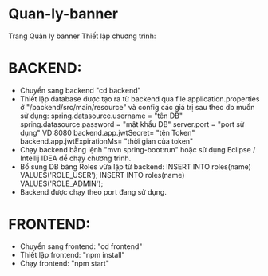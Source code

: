 # Quan-ly-banner
Trang Quản lý banner
    Thiết lập chương trình:
# BACKEND:
- Chuyển sang backend "cd backend"
- Thiết lập database được tạo ra từ backend qua file application.properties ở "/backend/src/main/resource" và config các giá trị sau theo db muốn sử dụng:
    spring.datasource.username = "tên DB"
    spring.datasource.password = "mật khẩu DB"
    server.port = "port sử dụng" VD:8080
    backend.app.jwtSecret= "tên Token"
    backend.app.jwtExpirationMs= "thời gian của token"
- Chạy backend bằng lệnh "mvn spring-boot:run" hoặc sử dụng Eclipse / Intellij IDEA để chạy chương trình.
- Bổ sung DB bảng Roles vừa lập từ backend:
    INSERT INTO roles(name) VALUES('ROLE_USER');
    INSERT INTO roles(name) VALUES('ROLE_ADMIN');
- Backend được chạy theo port đang sử dụng.

# FRONTEND:
- Chuyển sang frontend: "cd frontend"
- Thiết lập frontend: "npm install"
- Chạy frontend: "npm start"
